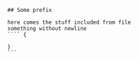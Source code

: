 ````markdown,include-file=./file-with-no-newline
## Some prefix

here comes the stuff included from file
something without newline
```` {

}
```
````